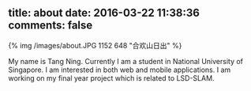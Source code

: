 title: about
date: 2016-03-22 11:38:36
comments: false
---

{% img /images/about.JPG 1152 648 "合欢山日出" %}

My name is Tang Ning. Currently I am a student in National University of Singapore. I am interested in both web and mobile applications. I am working on my final year project which is related to LSD-SLAM.
